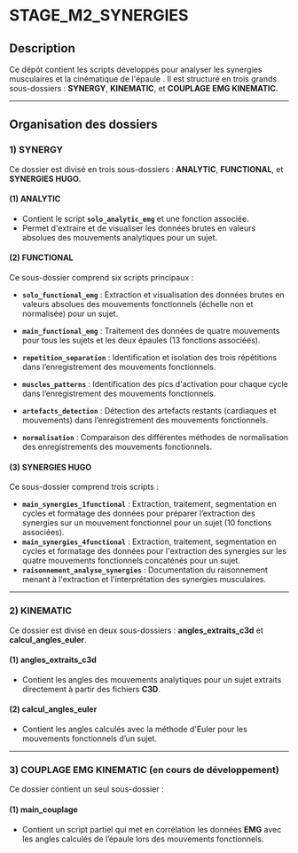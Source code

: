 # STAGE_M2_SYNERGIES

## Description
Ce dépôt contient les scripts développés pour analyser les synergies musculaires et la cinématique de l'épaule . Il est structuré en trois grands sous-dossiers : **SYNERGY**, **KINEMATIC**, et **COUPLAGE EMG KINEMATIC**.

---

## Organisation des dossiers

### 1) SYNERGY
Ce dossier est divisé en trois sous-dossiers : **ANALYTIC**, **FUNCTIONAL**, et **SYNERGIES HUGO**.

#### (1) ANALYTIC
- Contient le script **`solo_analytic_emg`** et une fonction associée.
- Permet d'extraire et de visualiser les données brutes en valeurs absolues des mouvements analytiques pour un sujet.

#### (2) FUNCTIONAL
Ce sous-dossier comprend six scripts principaux :

- **`solo_functional_emg`** : Extraction et visualisation des données brutes en valeurs absolues des mouvements fonctionnels (échelle non et normalisée) pour un sujet.
- **`main_functional_emg`** : Traitement des données de quatre mouvements pour tous les sujets et les deux épaules (13 fonctions associées).

- **`repetition_separation`** : Identification et isolation des trois répétitions dans l’enregistrement des mouvements fonctionnels.
- **`muscles_patterns`** : Identification des pics d'activation pour chaque cycle dans l’enregistrement des mouvements fonctionnels.
- **`artefacts_detection`** : Détection des artefacts restants (cardiaques et mouvements) dans l’enregistrement des mouvements fonctionnels.
- **`normalisation`** : Comparaison des différentes méthodes de normalisation des enregistrements des mouvements fonctionnels.

#### (3) SYNERGIES HUGO
Ce sous-dossier comprend trois scripts :

- **`main_synergies_1functional`** : Extraction, traitement, segmentation en cycles et formatage des données pour préparer l’extraction des synergies sur un mouvement fonctionnel pour un sujet (10 fonctions associées).
- **`main_synergies_4functional`** : Extraction, traitement, segmentation en cycles et formatage des données pour l'extraction des synergies sur les quatre mouvements fonctionnels concaténés pour un sujet.
- **`raisonnement_analyse_synergies`** : Documentation du raisonnement menant à l'extraction et l'interprétation des synergies musculaires.

---

### 2) KINEMATIC
Ce dossier est divisé en deux sous-dossiers : **angles_extraits_c3d** et **calcul_angles_euler**.

#### (1) angles_extraits_c3d
- Contient les angles des mouvements analytiques pour un sujet extraits directement à partir des fichiers **C3D**.

#### (2) calcul_angles_euler
- Contient les angles calculés avec la méthode d'Euler pour les mouvements fonctionnels d’un sujet.

---

### 3) COUPLAGE EMG KINEMATIC (en cours de développement)
Ce dossier contient un seul sous-dossier :

#### (1) main_couplage
- Contient un script partiel qui met en corrélation les données **EMG** avec les angles calculés de l’épaule lors des mouvements fonctionnels.
